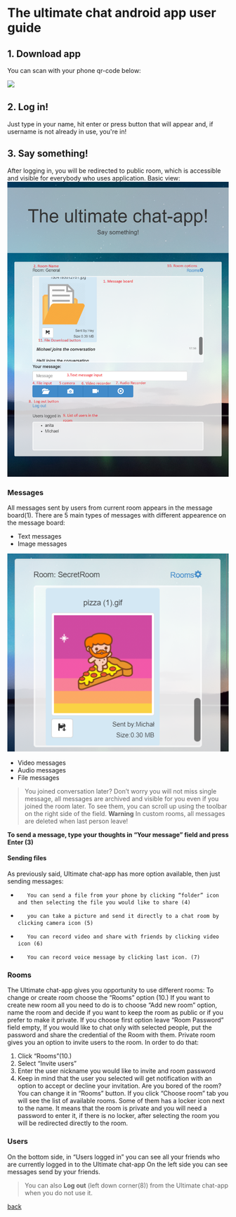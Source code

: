 # The ultimate chat android app user guide

## 1. Download app
You can scan with your phone qr-code below:

<img src="https://chart.googleapis.com/chart?chs=116x116&cht=qr&chl=https://build.phonegap.com/apps/2774587/install/X37HhLTxcPB1j_714bia&chld=L|1&choe=UTF-8"/>


## 2. Log in!
Just type in your name, hit enter or press button that will appear and, if username is not already in use, you're in!

## 3. Say something!
After logging in, you will be redirected to public room, which is accessible and visible for everybody who uses application. Basic view:
<img src="https://github.com/siematypie/phoneGap-chat-client/blob/master/docs/images/options.png?raw=true"/>



### Messages
All messages sent by users from current room appears in the message board(1). There are 5 main types of messages with different appearence on the message board:
* Text messages
* Image messages
<img src="https://github.com/siematypie/phoneGap-chat-client/blob/master/docs/images/image.png?raw=true" />


* Video messages
* Audio messages
* File messages

>You joined conversation later? Don’t worry you will not miss single message, all messages are archived and visible for you even if you joined the room later. To see them, you can scroll up using the toolbar on the right side of the field. **Warning** In custom rooms, all messages are deleted when last person leave!

**To send a message, type your thoughts in “Your message” field and press Enter (3)**
#### Sending files
As previously said, Ultimate chat-app has more option available, then just sending messages:
-        You can send a file from your phone by clicking “folder” icon and then selecting the file you would like to share (4)
-        you can take a picture and send it directly to a chat room by clicking camera icon (5)
-        You can record video and share with friends by clicking video icon (6)
-        You can record voice message by clicking last icon. (7)

### Rooms

The Ultimate chat-app gives you opportunity to use different rooms:
To change or create room choose the “Rooms” option (10.)
If you want to create new room all you need to do is to choose “Add new room” option, name the room and decide if you want to keep the room as public or if you prefer to make it private.
If you choose first option leave “Room Password” field empty, If you would like to chat only with selected people, put the password and share the credential of the Room with them.
Private room gives you an option to invite users to the room. In order to do that:
1. Click “Rooms”(10.)
2. Select “Invite users”
3. Enter the user nickname you would like to invite and room password
4. Keep in mind that the user you selected will get notification with an option to accept or decline your invitation.
Are you bored of the room? You can change it in “Rooms” button. If you click “Choose room” tab you will see the list of available rooms. Some of them has a locker icon next to the name. It means that the room is private and you will need a password to enter it, if there is no locker, after selecting the room you will be redirected directly to the room.

### Users
On the bottom side, in “Users logged in” you can see all your friends who are currently logged in to the Ultimate chat-app
On the left side you can see messages send by your friends.

>You can also **Log out** (left down corner(8)) from the Ultimate chat-app when you do not use it.


[back](./)

